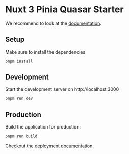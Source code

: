 # Nuxt 3 Pinia Quasar Starter

We recommend to look at the [documentation](https://v3.nuxtjs.org).

## Setup

Make sure to install the dependencies

```bash
pnpm install
```

## Development

Start the development server on http://localhost:3000

```bash
pnpm run dev
```

## Production

Build the application for production:

```bash
pnpm run build
```

Checkout the [deployment documentation](https://v3.nuxtjs.org/docs/deployment).